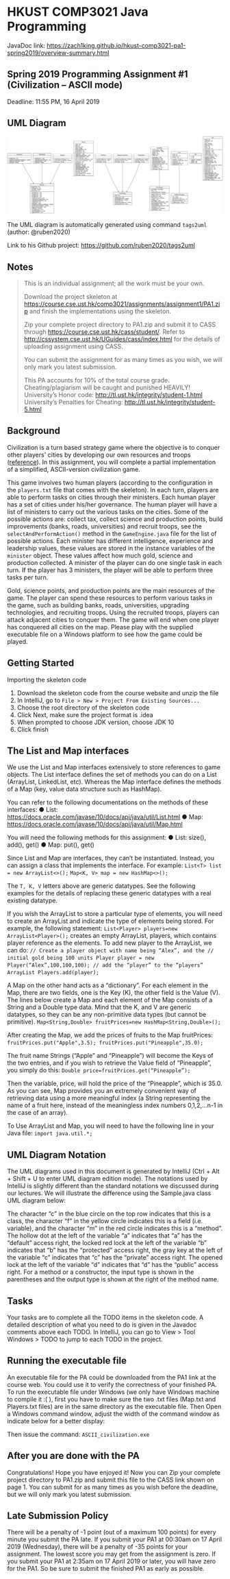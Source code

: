 # HKUST COMP3021 Java Programming 

JavaDoc link: https://zach1king.github.io/hkust-comp3021-pa1-spring2019/overview-summary.html

## Spring 2019 Programming Assignment #1 (Civilization – ASCII mode)
Deadline: 11:55 PM, 16 April 2019

## UML Diagram
![UML diagram of PA1 Civilization](MySourceCode.png)

The UML diagram is automatically generated using command `tags2uml` (author: @ruben2020)

Link to his Github project: https://github.com/ruben2020/tags2uml

## Notes
> This is an individual assignment; all the work must be your own.
>
> Download the project skeleton at
https://course.cse.ust.hk/comp3021/assignments/assignment1/PA1.zip and finish the implementations
using the skeleton.
>
> Zip your complete project directory to PA1.zip and submit it to CASS through
https://course.cse.ust.hk/cass/student/. Refer to http://cssystem.cse.ust.hk/UGuides/cass/index.html for
the details of uploading assignment using CASS.
>
> You can submit the assignment for as many times as you wish, we will only mark you latest submission.
>
> This PA accounts for 10% of the total course grade.
Cheating/plagiarism will be caught and punished HEAVILY!
University’s Honor code: http://tl.ust.hk/integrity/student-1.html
University’s Penalties for Cheating: http://tl.ust.hk/integrity/student-5.html

## Background
Civilization is a turn based strategy game where the objective is to conquer other players'
cities by developing our own resources and troops ([reference](https://en.wikipedia.org/wiki/Civilization_(video_game))). In this assignment, you
will complete a partial implementation of a simplified, ASCII-version civilization game.

This game involves two human players (according to the configuration in the
`players.txt` file that comes with the skeleton). In each turn, players are able to perform
tasks on cities through their ministers. Each human player has a set of cities under his/her
governance. The human player will have a list of ministers to carry out the various tasks
on the cities. Some of the possible actions are: collect tax, collect science and production
points, build improvements (banks, roads, universities) and recruit troops, see the
`selectAndPerformAction()` method in the `GameEngine.java` file for the list of
possible actions. Each minister has different intelligence, experience and leadership
values, these values are stored in the instance variables of the `minister` object. These
values affect how much gold, science and production collected. A minister of the player
can do one single task in each turn. If the player has 3 ministers, the player will be able
to perform three tasks per turn.

Gold, science points, and production points are the main resources of the game. The
player can spend these resources to perform various tasks in the game, such as building
banks, roads, universities, upgrading technologies, and recruiting troops. Using the
recruited troops, players can attack adjacent cities to conquer them. The game will end
when one player has conquered all cities on the map.
Please play with the supplied executable file on a Windows platform to see how the game
could be played.

## Getting Started
Importing the skeleton code
1. Download the skeleton code from the course website and unzip the file
2. In IntelliJ, go to `File > New > Project From Existing Sources...`
3. Choose the root directory of the skeleton code
4. Click Next, make sure the project format is .idea
5. When prompted to choose JDK version, choose JDK 10
6. Click finish

## The List and Map interfaces
We use the List and Map interfaces extensively to store references to game objects. The
List interface defines the set of methods you can do on a List (ArrayList, LinkedList, etc).
Whereas the Map interface defines the methods of a Map (key, value data structure such
as HashMap).

You can refer to the following documentations on the methods of these interfaces:
● List: https://docs.oracle.com/javase/10/docs/api/java/util/List.html
● Map: https://docs.oracle.com/javase/10/docs/api/java/util/Map.html

You will need the following methods for this assignment:
● List: size(), add(), get()
● Map: put(), get()

Since List and Map are interfaces, they can’t be instantiated. Instead, you can assign a
class that implements the interface. For example:
`List<T> list = new ArrayList<>();`
`Map<K, V> map = new HashMap<>();`

The `T, K, V` letters above are generic datatypes. See the following examples for the details
of replacing these generic datatypes with a real existing datatype. 

If you wish the ArrayList to store a particular type of elements, you will need to create an
ArrayList and indicate the type of elements being stored. For example, the following
statement:
`List<Player> players=new ArrayList<Player>();`
creates an empty ArrayList, players, which contains player reference as the elements.
To add new player to the ArrayList, we can do:
`// Create a player object with name being “Alex”, and the
// initial gold being 100 units
Player player = new Player(“Alex”,100,100,100);
// add the “player” to the “players” ArrayList
Players.add(player);`

A Map on the other hand acts as a “dictionary”. For each element in the Map, there are
two fields, one is the Key (K), the other field is the Value (V). The lines below create a
Map and each element of the Map consists of a String and a Double type data. Mind that
the K, and V are generic datatypes, so they can be any non-primitive data types (but
cannot be primitive). 
`Map<String,Double> fruitPrices=new HashMap<String,Double>();`

After creating the Map, we add the prices of fruits to the Map fruitPrices:
`fruitPrices.put("Apple",3.5);
fruitPrices.put("Pineapple",35.0);`

The fruit name Strings (“Apple” and “Pineapple”) will become the Keys of the two entries,
and if you wish to retrieve the Value field of “Pineapple”, you simply do this:
`Double price=fruitPrices.get(“Pineapple”);`

Then the variable, price, will hold the price of the “Pineapple”, which is 35.0. As
you can see, Map provides you an extremely convenient way of retrieving data using a
more meaningful index (a String representing the name of a fruit here, instead of the
meaningless index numbers 0,1,2,…n-1 in the case of an array).

To Use ArrayList and Map, you will need to have the following line in your Java file:
`import java.util.*;`

## UML Diagram Notation
The UML diagrams used in this document is generated by IntelliJ (Ctrl + Alt + Shift + U to
enter UML diagram edition mode). The notations used by IntelliJ is slightly different than
the standard notations we discussed during our lectures. We will illustrate the difference
using the Sample.java class UML diagram below:


The character “c” in the blue circle on the top row indicates that this is a class, the
character “f” in the yellow circle indicates this is a field (i.e. variable), and the character
“m” in the red circle indicates this is a “method”. The hollow dot at the left of the variable
“a” indicates that “a” has the “default” access right, the locked red lock at the left of the
variable “b” indicates that “b” has the “protected” access right, the gray key at the left of
the variable “c” indicates that “c” has the “private” access right. The opened lock at the
left of the variable “d” indicates that “d” has the “public” access right. For a method or a
constructor, the input type is shown in the parentheses and the output type is shown at
the right of the method name.

## Tasks
Your tasks are to complete all the TODO items in the skeleton code. A detailed
description of what you need to do is given in the Javadoc comments above each
TODO. In IntelliJ, you can go to View > Tool Windows > TODO to jump to each
TODO in the project.

## Running the executable file
An executable file for the PA could be downloaded from the PA1 link at the course web.
You could use it to verify the correctness of your finished PA. To run the executable file
under Windows (we only have Windows machine to compile it :( ), first you have to make
sure the two .txt files (Map.txt and Players.txt files) are in the same directory as the
executable file. Then Open a Windows command window, adjust the width of the
command window as indicate below for a better display:

Then issue the command:
`ASCII_civilization.exe`

## After you are done with the PA
Congratulations! Hope you have enjoyed it! Now you can Zip your complete project
directory to PA1.zip and submit this file to the CASS link shown on page 1. You can
submit for as many times as you wish before the deadline, but we will only mark you latest
submission.

## Late Submission Policy
There will be a penalty of -1 point (out of a maximum 100 points) for every minute you
submit the PA late. If you submit your PA1 at 00:30am on 17 April 2019 (Wednesday),
there will be a penalty of -35 points for your assignment. The lowest score you may get
from the assignment is zero. If you submit your PA1 at 2:35am on 17 April 2019 or later,
you will have zero for the PA1. So be sure to submit the finished PA1 as early as possible.
